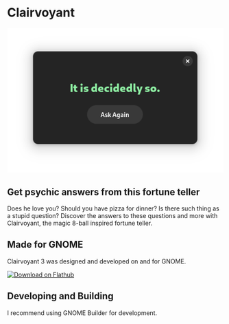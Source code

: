 # Clairvoyant

![Screenshot](data/screenshots/yes-dark.png)

## Get psychic answers from this fortune teller

Does he love you? Should you have pizza for dinner? Is there such thing as a stupid question? Discover the answers to these questions and more with Clairvoyant, the magic 8-ball inspired fortune teller.

## Made for GNOME

Clairvoyant 3 was designed and developed on and for GNOME.

<a href='https://flathub.org/apps/details/com.github.cassidyjames.clairvoyant'><img width='180' alt='Download on Flathub' src='https://flathub.org/assets/badges/flathub-badge-en.svg'/></a>

## Developing and Building

I recommend using GNOME Builder for development.
